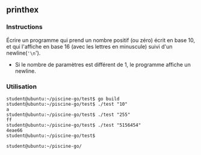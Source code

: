 ## printhex

### Instructions

Écrire un programme qui prend un nombre positif (ou zéro) écrit en base 10, et qui l'affiche en base 16 (avec les lettres en minuscule) suivi d'un newline(`'\n`').

- Si le nombre de paramètres est différent de 1, le programme affiche un newline.

### Utilisation

```console
student@ubuntu:~/piscine-go/test$ go build
student@ubuntu:~/piscine-go/test$ ./test "10"
a
student@ubuntu:~/piscine-go/test$ ./test "255"
ff
student@ubuntu:~/piscine-go/test$ ./test "5156454"
4eae66
student@ubuntu:~/piscine-go/test$

student@ubuntu:~/piscine-go/
```
